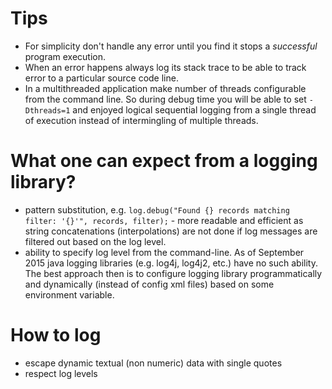 # Tips
- For simplicity don't handle any error until you find it stops a *successful* program execution.
- When an error happens always log its stack trace to be able to track error to a particular source code line.
- In a multithreaded application make number of threads configurable from the command line. So during debug time you will be able to set `-Dthreads=1` and enjoyed logical sequential logging from a single thread of execution instead of intermingling of multiple threads.

# What one can expect from a logging library?
- pattern substitution, e.g. `log.debug("Found {} records matching filter: '{}'", records, filter);` - more readable and efficient as string concatenations (interpolations) are not done if log messages are filtered out based on the log level.
- ability to specify log level from the command-line. As of September 2015 java logging libraries (e.g. log4j, log4j2, etc.) have no such ability. The best approach then is to configure logging library programmatically and dynamically (instead of config xml files) based on some environment variable.

# How to log
- escape dynamic textual (non numeric) data with single quotes
- respect log levels

